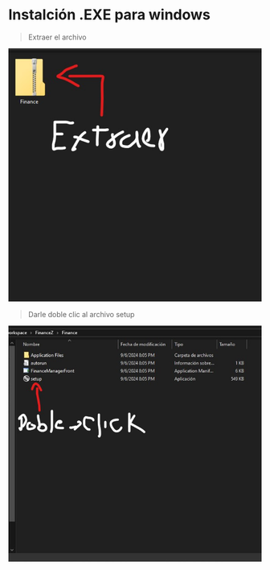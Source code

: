 # Instalción .EXE para windows 

>Extraer el archivo

![Extraer](./Extraer.jpg)

> Darle doble clic al archivo setup

![Doble click](./Doble_click.jpg)